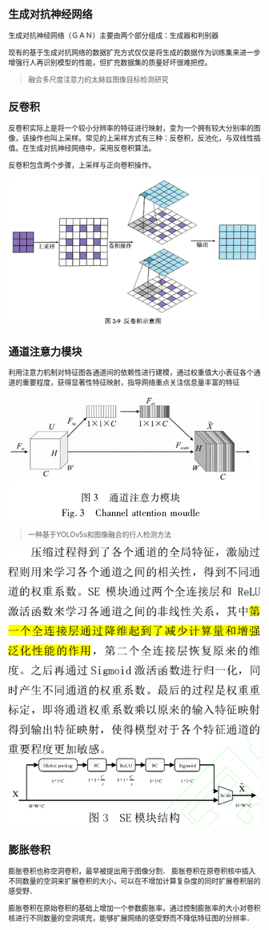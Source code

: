 ## 生成对抗神经网络

生成对抗神经网络（ＧＡＮ）主要由两个部分组成：生成器和判别器



现有的基于生成对抗网络的数据扩充方式仅仅是将生成的数据作为训练集来进一步增强行人再识别模型的性能，但扩充数据集的质量好坏很难把控。



> 融合多尺度注意力的太赫兹图像目标检测研究

## 反卷积

反卷积实际上是将一个较小分辨率的特征进行映射，变为一个拥有较大分别率的图像，该操作也叫上采样。常见的上采样方式有三种：反卷积，反池化，与双线性插值。在生成对抗神经网络中，采用反卷积算法。



反卷积包含两个步骤，上采样与正向卷积操作。

![image-20220524151602289](img/image-20220524151602289.png)



## 通道注意力模块

利用注意力机制对特征图各通道间的依赖性进行建模，通过权重值大小表征各个通道的重要程度，获得显著性特征映射，指导网络重点关注信息量丰富的特征

![image-20220524160914505](img/image-20220524160914505.png)

> 一种基于YOLOv5s和图像融合的行人检测方法

![image-20220524170018682](img/image-20220524170018682.png)

## 膨胀卷积

膨胀卷积也称空洞卷积，最早被提出用于图像分割． 膨胀卷积在原卷积核中插入不同数量的空洞来扩展卷积的大小，可以在不增加计算复杂度的同时扩展卷积层的感受野． 

膨胀卷积在原始卷积的基础上增加一个参数膨胀率，通过控制膨胀率的大小对卷积核进行不同数量的空洞填充，能够扩展网络的感受野而不降低特征图的分辨率．


